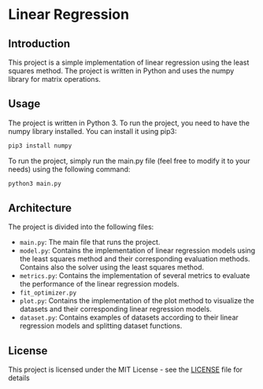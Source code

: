 # Linear Regression

## Introduction
This project is a simple implementation of linear regression using the least squares method. The project is written in Python and uses the numpy library for matrix operations.

## Usage
The project is written in Python 3. To run the project, you need to have the numpy library installed. You can install it using pip3:
```bash
pip3 install numpy
```

To run the project, simply run the main.py file (feel free to modify it to your needs) using the following command:
```bash
python3 main.py
```

## Architecture
The project is divided into the following files:
- ```main.py```: The main file that runs the project.
- ```model.py```: Contains the implementation of linear regression models using the least squares method and their corresponding evaluation methods. Contains also the solver using the least squares method.
- ```metrics.py```: Contains the implementation of several metrics to evaluate the performance of the linear regression models.
- ```fit_optimizer.py```
- ```plot.py```: Contains the implementation of the plot method to visualize the datasets and their corresponding linear regression models.
- ```dataset.py```: Contains examples of datasets according to their linear regression models and splitting dataset functions.

## License
This project is licensed under the MIT License - see the [LICENSE](LICENSE) file for details
